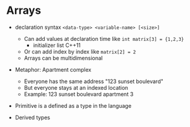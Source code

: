 # Arrays

- declaration syntax `<data-type> <variable-name> [<size>]`
	- Can add values at declaration time like `int matrix[3] = {1,2,3}`
		- initializer list C++11
	- Or can add index by index like `matrix[2] = 2`
	- Arrays can be multidimensional
- Metaphor: Apartment complex
	- Everyone has the same address "123 sunset boulevard"
	- But everyone stays at an indexed location
	- Example: 123 sunset boulevard apartment 3

- Primitive is a defined as a type in the language
- Derived types